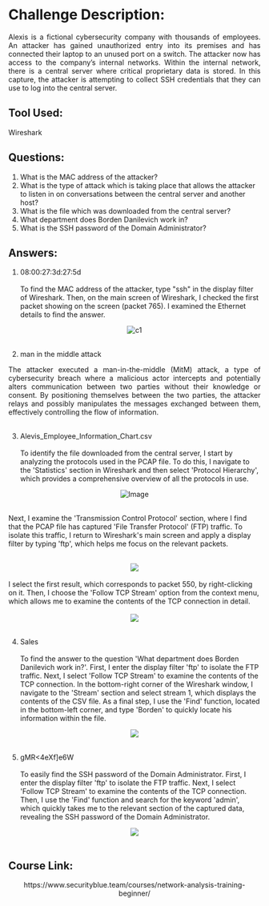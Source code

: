 # Challenge Description:

<div align="justify">
  Alexis is a fictional cybersecurity company with thousands of employees. An attacker has gained unauthorized entry into its premises and has connected their laptop to an unused port on a switch. 
  The attacker now has access to the company’s internal networks. Within the internal network, there is a central server where critical proprietary data is stored. 
  In this capture, the attacker is attempting to collect SSH credentials that they can use to log into the central server.
</div>

## Tool Used:
Wireshark

## Questions:
1. What is the MAC address of the attacker?
2. What is the type of attack which is taking place that allows the attacker to listen in on conversations between the central server and another host?
3. What is the file which was downloaded from the central server?
4. What department does Borden Danilevich work in?
5. What is the SSH password of the Domain Administrator?

## Answers:
1. 08:00:27:3d:27:5d <br><br>
To find the MAC address of the attacker, type "ssh" in the display filter of Wireshark. Then, on the main screen of Wireshark, I checked the first packet showing on the screen (packet 765). I examined the Ethernet details to find the answer.

<div align= "center">
  <img src="https://github.com/Gepzuu/BTJA-Course-Capstone/assets/92858147/a40f3176-6462-4969-86e8-7608b790bfd2" alt="c1">
</div><br>
   
2. man in the middle attack  <br>
<div align="justify">
  The attacker executed a man-in-the-middle (MitM) attack, a type of cybersecurity breach where a malicious actor intercepts and potentially alters communication between two parties without their knowledge or consent. By positioning themselves between the two parties, the attacker relays and possibly manipulates the messages exchanged between them, effectively controlling the flow of information.
</div><br>

3. Alevis_Employee_Information_Chart.csv <br><br>
To identify the file downloaded from the central server, I start by analyzing the protocols used in the PCAP file. To do this, I navigate to the 'Statistics' section in Wireshark and then select 'Protocol Hierarchy', which provides a comprehensive overview of all the protocols in use.
<div align="center">
  <img src="https://github.com/Gepzuu/BTJA-Course-Capstone/assets/92858147/300f2e1b-0eb5-4112-b15a-b4f5906ca415" alt="Image">
</div><br>

Next, I examine the 'Transmission Control Protocol' section, where I find that the PCAP file has captured 'File Transfer Protocol' (FTP) traffic. To isolate this traffic, I return to Wireshark's main screen and apply a display filter by typing 'ftp', which helps me focus on the relevant packets.  <br><br>
<div align="center">
<img src="https://github.com/Gepzuu/BTJA-Course-Capstone/assets/92858147/69c8fe55-4948-42fe-b4c6-9008f4cd6e69">
</div><br>
I select the first result, which corresponds to packet 550, by right-clicking on it. Then, I choose the 'Follow TCP Stream' option from the context menu, which allows me to examine the contents of the TCP connection in detail. <br><br>
<div align="center">
<img src="https://github.com/Gepzuu/BTJA-Course-Capstone/assets/92858147/5583d07e-14b6-497b-8a5a-78ba6991d835">
</div><br>

4. Sales <br><br>
To find the answer to the question 'What department does Borden Danilevich work in?'. First, I enter the display filter 'ftp' to isolate the FTP traffic. Next, I select 'Follow TCP Stream' to examine the contents of the TCP connection. In the bottom-right corner of the Wireshark window, I navigate to the 'Stream' section and select stream 1, which displays the contents of the CSV file. As a final step, I use the 'Find' function, located in the bottom-left corner, and type 'Borden' to quickly locate his information within the file.
<div align="center">
<img src="https://github.com/Gepzuu/BTJA-Course-Capstone/assets/92858147/d50477b1-dc7b-4bee-88c3-b33003a574d7">
</div><br>

5. gMR<4eXf]e6W <br><br>
To easily find the SSH password of the Domain Administrator. First, I enter the display filter 'ftp' to isolate the FTP traffic. Next, I select 'Follow TCP Stream' to examine the contents of the TCP connection. Then, I use the 'Find' function and search for the keyword 'admin', which quickly takes me to the relevant section of the captured data, revealing the SSH password of the Domain Administrator.
<div align="center">
<img src="https://github.com/Gepzuu/BTJA-Course-Capstone/assets/92858147/d8138a70-a8c1-4bd4-bb95-b065155f1a07">
</div><br>

## Course Link:
<div align="center">
https://www.securityblue.team/courses/network-analysis-training-beginner/
</div>

   





